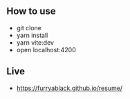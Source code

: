 ## How to use

- git clone
- yarn install
- yarn vite:dev
- open localhost:4200

## Live

- https://furryablack.github.io/resume/